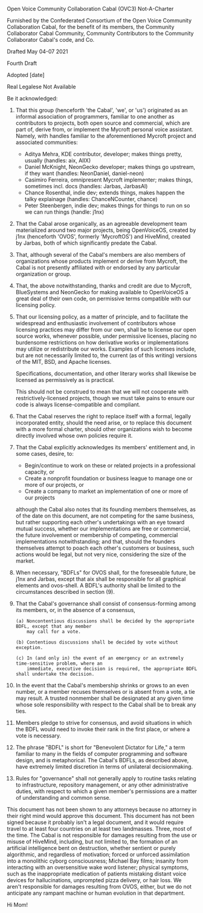Open Voice Community Collaboration Cabal (OVC3) Not-A-Charter

Furnished by the Confederated Consortium of the Open Voice Community Collaboration Cabal,
for the benefit of its members, the Community Collaborator Cabal Community, Community Contributors to the
Community Collaborator Cabal's code, and Co.

Drafted May 04-07 2021

Fourth Draft

Adopted [date]

Real Legalese Not Available

Be it acknowledged:

1)  That this group (henceforth 'the Cabal', 'we', or 'us') originated as an informal association of programmers,
    familiar to one another as contributors to projects, both open source and commercial, which are part of,
    derive from, or implement the Mycroft personal voice assistant. Namely, with handles familiar to
    the aforementioned Mycroft project and associated communities:

    - Aditya Mehra, KDE contributor, developer; makes things pretty, usually (handles: aix, AIIX)
    - Daniel McKnight, NeonGecko developer; makes things go upstream, if they want (handles: NeonDaniel, daniel-neon)
    - Casimiro Ferreira, omnipresent Mycroft implementer; makes things, sometimes incl. docs (handles: Jarbas, JarbasAl)
    - Chance Rosenthal, indie dev; extends things, makes happen the talky explainage (handles: ChanceNCounter, chance)
    - Peter Steenbergen, indie dev; makes things for things to run on so we can run things (handle: j1nx)

2)  That the Cabal arose organically, as an agreeable development team materialized around two major projects,
    being OpenVoiceOS, created by j1nx (henceforth 'OVOS', formerly 'MycroftOS') and HiveMind, created
    by Jarbas, both of which significantly predate the Cabal.

3)  That, although several of the Cabal's members are also members of organizations whose products implement
    or derive from Mycroft, the Cabal is not presently affiliated with or endorsed by any particular
    organization or group.

4)  That, the above notwithstanding, thanks and credit are due to Mycroft, BlueSystems and NeonGecko for making available
    to OpenVoiceOS a great deal of their own code, on permissive terms compatible with our licensing policy.

5)  That our licensing policy, as a matter of principle, and to facilitate the widespread and enthusiastic involvement
    of contributors whose licensing practices may differ from our own, shall be to license our open source works,
    whenever possible, under permissive licenses, placing no burdensome restrictions on how derivative works or
    implementations may utilize or redistribute our works. Examples of such licenses include, but are not necessarily
    limited to, the current (as of this writing) versions of the MIT, BSD, and Apache licenses.
    
    Specifications, documentation, and other literary works shall likewise be licensed as permissively as is practical.

    This should not be construed to mean that we will not cooperate with restrictively-licensed projects,
    though we must take pains to ensure our code is always license-compatible and compliant.

6)  That the Cabal reserves the right to replace itself with a formal, legally incorporated entity, should the
    need arise, or to replace this document with a more formal charter, should other organizations wish
    to become directly involved whose own policies require it.

7)  That the Cabal explicitly acknowledges its members' entitlement and, in some cases, desire, to:

      - Begin/continue to work on these or related projects in a professional capacity, or
      - Create a nonprofit foundation or business league to manage one or more of our projects, or
      - Create a company to market an implementation of one or more of our projects

    although the Cabal also notes that its founding members themselves, as of the date on this document, are not
    competing for the same business, but rather supporting each other's undertakings with an eye toward mutual success,
    whether our implementations are free or commercial, the future involvement or membership of competing, commercial
    implementations notwithstanding; and that, should the founders themselves attempt to poach each other's customers
    or business, such actions would be legal, but not very nice, considering the size of the market.

8)  When necessary, "BDFLs" for OVOS shall, for the foreseeable future, be j1nx and Jarbas, except that aix shall be responsible for all graphical elements and ovos-shell. A BDFL's authority shall be limited to the circumstances described in section (9).

9)  That the Cabal's governance shall consist of consensus-forming among its members, or, in the absence
    of a consensus, 
    
        (a) Noncontentious discussions shall be decided by the appropriate BDFL, except that any member
            may call for a vote.
        
        (b) Contentious discussions shall be decided by vote without exception.
        
        (c) In (and only in) the event of an emergency or an extremely time-sensitive problem, where an
            immediate, executive decision is required, the appropriate BDFL shall undertake the decision.

10) In the event that the Cabal's membership shrinks or grows to an even number, or a member recuses
    themselves or is absent from a vote, a tie may result. A trusted nonmember shall be designated at any given time
    whose sole responsibility with respect to the Cabal shall be to break any ties.

11) Members pledge to strive for consensus, and avoid situations in which the BDFL would need to invoke
    their rank in the first place, or where a vote is necessary.

12) The phrase "BDFL" is short for "Benevolent Dictator for Life," a term familiar to many in the fields of
    computer programming and software design, and is metaphorical. The Cabal's BDFLs, as described above, have
    extremely limited discretion in terms of unilateral decisionmaking.

13) Rules for "governance" shall not generally apply to routine tasks relating to infrastructure, repository
    management, or any other administrative duties, with respect to which a given member's permissions are a
    matter of understanding and common sense.

This document has not been shown to any attorneys because no attorney in their right mind would approve this document.
This document has not been signed because it probably isn't a legal document, and it would require travel to at least
four countries on at least two landmasses. Three, most of the time. The Cabal is not responsible for damages resulting
from the use or misuse of HiveMind, including, but not limited to, the formation of an artificial
intelligence bent on destruction, whether sentient or purely algorithmic, and regardless of motivation; forced or
unforced assimilation into a monolithic cyborg consciousness; Michael Bay films; insanity from interacting with an
oversensitive wake word listener; physical symptoms, such as the inappropriate medication of patients mistaking distant
voice devices for hallucinations, unprompted pizza delivery, or hair loss. We aren't responsible for damages resulting
from OVOS, either, but we do not anticipate any rampant machine or human evolution in that department.

Hi Mom!